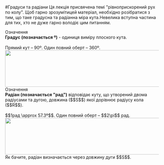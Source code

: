 #Градуси та радiани
Ця лекцiя присвячена темi "рiвноприскорений рух по колу". Щоб гарно зрозумiтицей матерiал, необхiдно розiбратися з тим, що таке градусна та радiанна мiра кута.Невелика вступна частина для тих, хто не дуже гарно володiє цим питанням.

<div class="eoz-wrap">
<span class="eoz">Означення</span>
<div class="eoz-text">
<b>Градус (позначається º)</b> - одиниця вимiру плоского кута.<br/>
<br/>
Прямий кут – 90º. Один повний оберт – 360º.
</div>
</div>

<img class="image" width="600" height="120" src="https://rawgit.com/chudaol/ed-era-book-physics/master/images/chapter_3/8.png" />

<div class="eoz-wrap">
<span class="eoz">Означення</span>
<div class="eoz-text">
<b>Радiан (позначається "рад")</b> вiдповiдає куту, що утворений двома радiусами та дугою, довжина ($$S$$) якої дорiвнює радiусу кола ($$R$$).<br>
<br>
$$1рад \approx 57.3º$$. Один повний оберт – $$2\pi$$ рад.
</div>
</div>

<img class="image" width="600" height="120" src="https://rawgit.com/chudaol/ed-era-book-physics/master/images/chapter_3/9.png" />

<div class="p3">Як бачите, радiан визначається через довжину дуги $$S$$.</div>


